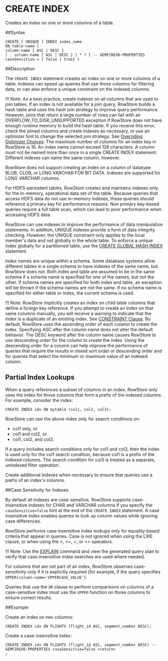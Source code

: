 # CREATE INDEX

Creates an index on one or more columns of a table.

##Syntax

``` pre
CREATE [ UNIQUE ] INDEX index_name
ON table-name (
column-name [ ASC | DESC ]
[ , column-name [ ASC | DESC ] ] * ) [ -- GEMFIREXD-PROPERTIES caseSensitive = { false | true} ]
```

<a id="create-index__section_80D0EB31C1BD46869BFABB902FB1F227"></a>
##Description

The `CREATE INDEX` statement creates an index on one or more columns of a table. Indexes can speed up queries that use those columns for filtering data, or can also enforce a unique constraint on the indexed columns.

!!! Note:
	As a best practice, create indexes on all columns that are used to join tables. If an index is not available for a join query, RowStore builds a hash table and uses the hash join strategy to improve query performance. However, joins that return a large number of rows can fail with an OVERFLOW\_TO\_DISK\_UNSUPPORTED exception if RowStore does not have enough runtime memory to build the hash table. If you receive this error, check the joined columns and create indexes as necessary, or use an optimizer hint to change the selected join strategy. See <a href="../../manage_guide/Topics/optimizer-hints.html#concept_A93B4A631E7E42C39093021C2DAB1C74" class="xref" title="You can override the default behavior of the RowStore query optimizer by including a -- GEMFIREXD-PROPERTIES clause and a property definition in a SQL statement. The clause and property definition both appear within the context of a SQL comment (beginning with two dashes &quot;--&quot;).">Overriding Optimizer Choices</a>.
The maximum number of columns for an index key in RowStore is 16. An index name cannot exceed 128 characters. A column must not be named more than once in a single CREATE INDEX statement. Different indexes can name the same column, however.

RowStore does not support creating an index on a column of datatype BLOB, CLOB, or LONG VARCHAR FOR BIT DATA. Indexes are supported for LONG VARCHAR columns.

For HDFS-persistent tables, RowStore creates and maintains indexes only for the in-memory, operational data set of the table. Because queries that access HDFS data do not use in-memory indexes, these queries should reference a primary key for performance reasons. Non primary key-based queries require a full table scan, which can lead to poor performance when accessing HDFS data.

RowStore can use indexes to improve the performance of data manipulation statements. In addition, UNIQUE indexes provide a form of data integrity checking. However, the UNIQUE constraint only applies to the local member's data and not globally in the whole table. To enforce a unique index globally for a partitioned table, use the <a href="ref-create-global-hash-index.html#reference_B5512145CAC34AB08B245970E29E02FA" class="xref" title="Creates an index that contains unique values across all of the members that host a partitioned table&#39;s data.">CREATE GLOBAL HASH INDEX</a> statement.

Index names are unique within a schema. Some database systems allow different tables in a single schema to have indexes of the same name, but RowStore does not. Both index and table are assumed to be in the same schema if a schema name is specified for one of the names, but not the other. If schema names are specified for both index and table, an exception will be thrown if the schema names are not the same. If no schema name is specified for either table or index, the current schema is used.

!!! Note:
	RowStore implicitly creates an index on child table columns that define a foreign key reference. If you attempt to create an index on that same columns manually, you will receive a warning to indicate that the index is a duplicate of an existing index. See <a href="ref-create-table-clauses.html#topic_CF20DD46D0A0465E95B9682B6FEAFE43" class="xref" title="A CONSTRAINT clause is an optional part of a CREATE TABLE or ALTER TABLE statement that defines a rule to which table data must conform.">CONSTRAINT Clause</a>.
By default, RowStore uses the ascending order of each column to create the index. Specifying ASC after the column name does not alter the default behavior. The DESC keyword after the column name causes RowStore to use descending order for the column to create the index. Using the descending order for a column can help improve the performance of queries that require the results in mixed sort order or descending order and for queries that select the minimum or maximum value of an indexed column.

<a id="create-index__section_7228FA43433A46BBAF5E84F37F8C4525"></a>

##	Partial Index Lookups

When a query references a subset of columns in an index, RowStore only uses the index for those columns that form a prefix of the indexed columns. For example, consider the index:

``` pre
CREATE INDEX idx ON mytable (col1, col2, col3);
```

RowStore can use the above index only for search conditions on:

-   col1 only, or
-   col1 and col2, or
-   col1, col2, and col3.

If a query includes search conditions only for col1 and col3, then the index is used only for the col1 search condition, because col1 is a prefix of the indexed columns. The search condition for col3 is treated as a separate, unindexed filter operation.

Create additional indexes when necessary to ensure that queries use a prefix of an index's columns.

<a id="create-index__section_18966FC66980497B864BDDA883DC3464"></a>

##Case Sensitivity for Indexes

By default all indexes are case-sensitive. RowStore supports case-insensitive indexes for CHAR and VARCHAR columns if you specify the `caseSensitive=false` hint at the end of the `CREATE INDEX` statement. A case insensitive index enables queries to look up column values while ignoring case differences.

RowStore performs case insensitive index lookups only for equality-based criteria that appear in queries. Case is not ignored when using the LIKE clause, or when using the &gt;, &gt;=, &lt;, or &lt;= operators.

!!! Note: 
	Use the <a href="ref-explain.html#reference_9518856325F74F79B13674B8E060E6C5" class="xref noPageCitation" title="Capture or display the query execution plan for a statement.">EXPLAIN</a> command and view the generated query plan to verify that case insensitive index searches are used where needed. 

For columns that are not part of an index, RowStore observes case-sensitivity only if it is explicitly required (for example, if the query specifies `UPPER(column-name='UPPERCASE_VALUE'`).

Queries that use the `OR` clause to perform comparisons on columns of a case-sensitive index must use the `UPPER` function on those columns to ensure correct results.

##Example

Create an index on two columns:

``` pre
CREATE INDEX idx ON FLIGHTS (flight_id ASC, segment_number DESC);
```

Create a case-insensitive index:

``` pre
CREATE INDEX idx ON FLIGHTS (flight_id ASC, segment_number DESC) -- GEMFIREXD-PROPERTIES caseSensitive=false <return>
;
```


